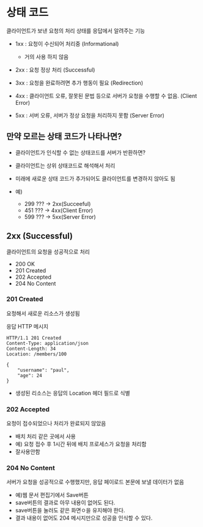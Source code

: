 # 상태 코드

클라이언트가 보낸 요청의 처리 상태를 응답에서 알려주는 기능

- 1xx : 요청이 수신되어 처리중 (Informational)
    - 거의 사용 하지 않음
- 2xx : 요청 정상 처리 (Successful)

- 3xx : 요청을 완료하려면 추가 행동이 필요 (Redirection)

- 4xx : 클라이언트 오류, 잘못된 문법 등으로 서버가 요청을 수행할 수 없음. (Client Error)

- 5xx : 서버 오류, 서버가 정상 요청을 처리하지 못함 (Server Error)

## 만약 모르는 상태 코드가 나타나면?

- 클라이언트가 인식할 수 없는 상태코드를 서버가 반환하면?

- 클라이언트는 상위 상태코드로 해석해서 처리

- 미래에 새로운 상태 코드가 추가되어도 클라이언트를 변경하지 않아도 됨

- 예) 

    - 299 ??? -> 2xx(Succeeful)
    - 451 ??? -> 4xx(Client Error)
    - 599 ??? -> 5xx(Server Error)


## 2xx (Successful)
클라이언트의 요청을 성공적으로 처리

- 200 OK
- 201 Created
- 202 Accepted
- 204 No Content

### 201 Created

요청해서 새로운 리소스가 생성됨

응답 HTTP 메시지

```
HTTP/1.1 201 Created
Content-Type: application/json
Content-Length: 34
Location: /members/100

{
    "username": "paul",
    "age": 24
}
```

- 생성된 리소스는 응답의 Location 헤더 필드로 식별


### 202 Accepted
요청이 접수되었으나 처리가 완료되지 않았음

- 배치 처리 같은 곳에서 사용
- 예) 요청 접수 후 1시간 뒤에 배치 프로세스가 요청을 처리함
- 잘사용안함


### 204 No Content

서버가 요청을 성공적으로 수행했지만, 응답 페이로드 본문에 보낼 데이터가 없음

- 예)웹 문서 편집기에서 Save버튼
- save버튼의 결과로 아무 내용이 없어도 된다.
- save버튼을 눌러도 같은 화면ㅇ을 유지해야 한다.
- 결과 내용이 없어도 204 메시지만으로 성공을 인식할 수 있다.